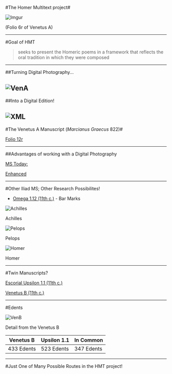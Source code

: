 #The Homer Multitext project#

![Imgur](http://i65.tinypic.com/wbw702.jpg)

(Folio 6r of Venetus A)

----
#Goal of HMT

>seeks to present the Homeric poems in a framework that reflects the oral tradition in which they were composed

----
##Turning Digital Photography...

![VenA](http://i66.tinypic.com/28iahbt.jpg "Ven A 15.1-10")
----
##Into a Digital Edition!

![XML](http://i68.tinypic.com/120rnf9.png "XML of 15.1-10")
----
#The Venetus A Manuscript (*Marcianus Graecus* 822)#

[Folio 12r](http://www.homermultitext.org/hmt-digital/images?request=GetIIPMooViewer&urn=urn:cite:hmt:vaimg.VA012RN-0013)

----
##Advantages of working with a Digital Photography

[MS Today:](http://www.homermultitext.org/iipsrv?OBJ=IIP,1.0&FIF=/project/homer/pyramidal/VenA/VA012RN-0013.tif&RGN=0.782,0.0968,0.106,0.2222&WID=9000&CVT=JPEG)

[Enhanced](http://www.homermultitext.org/iipsrv?OBJ=IIP,1.0&FIF=/project/homer/pyramidal/VenA/VA012RUVD-0895.tif&RGN=0.603,0.1396,0.179,0.4384&WID=9000&CVT=JPEG)

----
#Other Iliad MS; Other Research Possibilites!

- [Omega 1.12 (11th c.)](http://www.homermultitext.org/hmt-image-archive/E4/E4-Pages/015r-537.jpg) - Bar Marks

![Achilles](http://i68.tinypic.com/35jfghj.png)

Achilles

![Pelops](http://i66.tinypic.com/2itfz89.png)

Pelops

![Homer](http://i63.tinypic.com/33466xi.png)

Homer

----
#Twin Manuscripts?

[Escorial Upsilon 1.1 (11th c.)](http://www.homermultitext.org/hmt-image-archive/E3/E3-RGB/E3-013v.jpg)

[Venetus B (11th c.)](http://www.homermultitext.org/hmt-digital/facs?urn=urn:cite:hmt:msB.14v)

----
#Edents

![VenB](http://i65.tinypic.com/sqtu1j.png)

Detail from the Venetus B

|Venetus B | Upsilon 1.1 | In Common |
| ------ | ------ | ------ | 
| 433 Edents | 523 Edents | 347 Edents | 

----
#Just One of Many Possible Routes in the HMT project!

